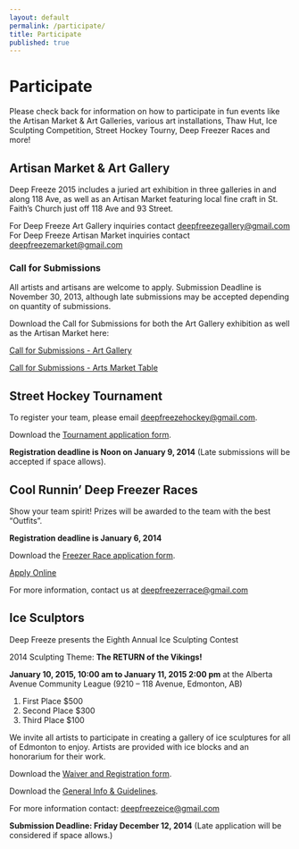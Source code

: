 ```yaml
---
layout: default
permalink: /participate/
title: Participate
published: true
---
```


# Participate
Please check back for information on how to participate in fun events like the Artisan Market & Art Galleries, various art installations, Thaw Hut, Ice Sculpting Competition, Street Hockey Tourny, Deep Freezer Races and more!

<!-- ## The Mummers Play Challenge

The Mummers Play Challenge is the contest for community people to form teams and, yes, write their own 15-20 minute play in rhyming verse for fun and prizes. Each team will present their performance on both Saturday and Sunday, at the Avenue Theatre.

To sign up, [download the application](https://www.dropbox.com/s/dvj002c5pbfwiov/AAMCEntryForm.pdf) form and drop it off at The Carrot Coffeehouse.

[Check out the full information on the Mummer Play Challenge here](/whats-on/mummers/) -->

## Artisan Market & Art Gallery

Deep Freeze 2015 includes a juried art exhibition in three galleries in and along 118 Ave, as well as an Artisan Market featuring local fine craft in St. Faith’s Church just off 118 Ave and 93 Street.

For Deep Freeze Art Gallery inquiries contact deepfreezegallery@gmail.com
For Deep Freeze Artisan Market inquiries contact deepfreezemarket@gmail.com


### Call for Submissions

All artists and artisans are welcome to apply. Submission Deadline is November 30, 2013, although late submissions may be accepted depending on quantity of submissions.

Download the Call for Submissions for both the Art Gallery exhibition as well as the Artisan Market here:

[Call for Submissions - Art Gallery](https://www.dropbox.com/s/a70s0cfu3paylo6/DF2015-ArtGallery-Call.pdf?dl=0)

[Call for Submissions - Arts Market Table](https://www.dropbox.com/s/jf1a6ghyqg4s2en/DF2015-Artisan-Call.pdf?dl=0)

## Street Hockey Tournament

To register your team, please email <deepfreezehockey@gmail.com>.

Download the [Tournament application form](https://www.dropbox.com/s/n4vng3vbug43d38/DF2015-StreetHockey-Application.pdf?dl=0).

**Registration deadline is Noon on January 9, 2014** (Late submissions will be accepted if space allows).

## Cool Runnin’ Deep Freezer Races

Show your team spirit! Prizes will be awarded to the team with the best “Outfits”.

**Registration deadline is January 6, 2014**

Download the [Freezer Race application form](https://www.dropbox.com/s/08u5tqgifx6ndti/DF2015-DeepFreezerRace-Application.pdf?dl=0).

<a class="button small" href="/whats-on/freezer-race/apply/">Apply Online</a>

For more information, contact us at <deepfreezerrace@gmail.com> 

## Ice Sculptors

Deep Freeze presents the Eighth Annual Ice Sculpting Contest

2014 Sculpting Theme: **The RETURN of the Vikings!**

**January 10, 2015, 10:00 am to January 11, 2015 2:00 pm** at the Alberta Avenue Community League (9210 – 118 Avenue, Edmonton, AB)

1. First Place $500
1. Second Place $300
1. Third Place $100

We invite all artists to participate in creating a gallery of ice sculptures for all of Edmonton to enjoy. Artists are provided with ice blocks and an honorarium for their work.

<!--Download the [Ice Sculptors application form](https://www.dropbox.com/s/x4n119xd1y0huo3/DF2015-ChiselChainsaw-Application.pdf?dl=0).-->

Download the [Waiver and Registration form](https://www.dropbox.com/s/x4n119xd1y0huo3/DF2015-ChiselChainsaw-Application.pdf?dl=0).

Download the [General Info & Guidelines](https://www.dropbox.com/s/uqkzt92tt8bo5vp/DF2015-ChiselChainsaw-Guidelines.pdf?dl=0).

For more information contact: <deepfreezeice@gmail.com>

**Submission Deadline: Friday December 12, 2014** (Late application will be considered if space allows.)

<!-- 
## Yarn Bomb a Lamppost Competition

1. Form a group of 1-3 artists.
2. Email <deepfreezelamppost@gmail.com> for an application form.
3. Send us a short proposal outlining your project, and completed application form.

Download the [Yarn Bomb application form](https://www.dropbox.com/s/ro1vch4rew33l3r/DF2014-Call-to-knitters.pdf).

**Submission Deadline: December 30, 2013**


## Thaw Hut Competition

We’re excited to welcome M.A.D.E. (Media Architecture Design Edmonton) back to the Deep Freeze festival where they will be running an innovative project combining art with functionality. Local architects and designers will be on site creating spaces that are both beautiful but functional winter warming spaces. Make sure to drop by (between 91 St - 92 St on 118 Avenue) and check out their work! The award for best design will presented be Sunday at 3:30 pm on the Community Centre stage.
*all tools powered by solar energy! Come by for a cookie too!*

Apply for the [Thaw Hut Competition Here](http://joinmade.org/thaw-hut-competition)
-->